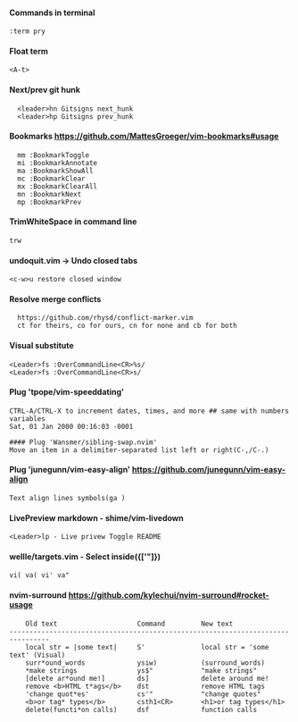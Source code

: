 #### Commands in terminal
`:term pry`

#### Float term
`<A-t>`

#### Next/prev git hunk
```
  <leader>hn Gitsigns next_hunk
  <leader>hp Gitsigns prev_hunk
```

#### Bookmarks https://github.com/MattesGroeger/vim-bookmarks#usage
```
  mm :BookmarkToggle
  mi :BookmarkAnnotate
  ma :BookmarkShowAll
  mc :BookmarkClear
  mx :BookmarkClearAll
  mn :BookmarkNext
  mp :BookmarkPrev
```

#### TrimWhiteSpace in command line
`trw`

#### undoquit.vim -> Undo closed tabs
`<c-w>u restore closed window`

#### Resolve merge conflicts
```
  https://github.com/rhysd/conflict-marker.vim
  ct for theirs, co for ours, cn for none and cb for both
```

#### Visual substitute
```
<Leader>fs :OverCommandLine<CR>%s/
<Leader>fs :OverCommandLine<CR>s/
```

#### Plug 'tpope/vim-speeddating'
```
CTRL-A/CTRL-X to increment dates, times, and more ## same with numbers variables
Sat, 01 Jan 2000 00:16:03 -0001
```

```
#### Plug 'Wansmer/sibling-swap.nvim'
Move an item in a delimiter-separated list left or right(C-,/C-.)
```

#### Plug 'junegunn/vim-easy-align' https://github.com/junegunn/vim-easy-align
```
Text align lines symbols(ga )
```

#### LivePreview markdown - shime/vim-livedown
```
<Leader>lp - Live privew Toggle README
```

#### wellle/targets.vim - Select inside({['"]})
```
vi( va( vi' va"
```

#### nvim-surround https://github.com/kylechui/nvim-surround#rocket-usage
```
    Old text                    Command         New text
--------------------------------------------------------------------------------
    local str = |some text|     S'              local str = 'some text' (Visual)
    surr*ound_words             ysiw)           (surround_words)
    *make strings               ys$"            "make strings"
    [delete ar*ound me!]        ds]             delete around me!
    remove <b>HTML t*ags</b>    dst             remove HTML tags
    'change quot*es'            cs'"            "change quotes"
    <b>or tag* types</b>        csth1<CR>       <h1>or tag types</h1>
    delete(functi*on calls)     dsf             function calls
```
